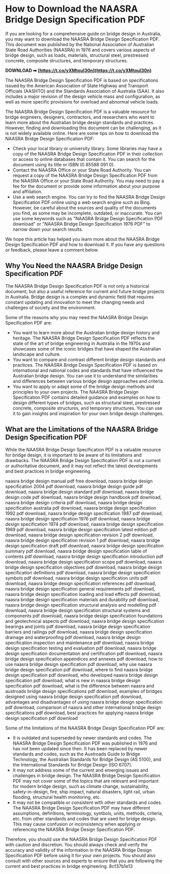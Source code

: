 
 
# How to Download the NAASRA Bridge Design Specification PDF
 
If you are looking for a comprehensive guide on bridge design in Australia, you may want to download the NAASRA Bridge Design Specification PDF. This document was published by the National Association of Australian State Road Authorities (NAASRA) in 1976 and covers various aspects of bridge design, such as loads, materials, structural steel, prestressed concrete, composite structures, and temporary structures.
 
**DOWNLOAD ➡ [https://t.co/yXMtoul30n](https://t.co/yXMtoul30n)**


 
The NAASRA Bridge Design Specification PDF is based on specifications issued by the American Association of State Highway and Transport Officials (AASHTO) and the Standards Association of Australia (SAA). It also includes a major revision of the design vehicle mass and configuration, as well as more specific provisions for overload and abnormal vehicle loads.
 
The NAASRA Bridge Design Specification PDF is a valuable resource for bridge engineers, designers, contractors, and researchers who want to learn more about the Australian bridge design standards and practices. However, finding and downloading this document can be challenging, as it is not widely available online. Here are some tips on how to download the NAASRA Bridge Design Specification PDF:
 
- Check your local library or university library. Some libraries may have a copy of the NAASRA Bridge Design Specification PDF in their collection or access to online databases that contain it. You can search for the document using its title or ISBN (0 85588 091 0).
- Contact the NAASRA Office or your State Road Authority. You can request a copy of the NAASRA Bridge Design Specification PDF from the NAASRA Office or your State Road Authority. You may need to pay a fee for the document or provide some information about your purpose and affiliation.
- Use a web search engine. You can try to find the NAASRA Bridge Design Specification PDF online using a web search engine such as Bing. However, be careful about the sources and quality of the documents you find, as some may be incomplete, outdated, or inaccurate. You can use some keywords such as "NAASRA Bridge Design Specification PDF download" or "NAASRA Bridge Design Specification 1976 PDF" to narrow down your search results.

We hope this article has helped you learn more about the NAASRA Bridge Design Specification PDF and how to download it. If you have any questions or feedback, please leave a comment below.
  
## Why You Need the NAASRA Bridge Design Specification PDF
 
The NAASRA Bridge Design Specification PDF is not only a historical document, but also a useful reference for current and future bridge projects in Australia. Bridge design is a complex and dynamic field that requires constant updating and innovation to meet the changing needs and challenges of society and the environment.
 
Some of the reasons why you may need the NAASRA Bridge Design Specification PDF are:

- You want to learn more about the Australian bridge design history and heritage. The NAASRA Bridge Design Specification PDF reflects the state of the art of bridge engineering in Australia in the 1970s and showcases some of the iconic bridges that have shaped the Australian landscape and culture.
- You want to compare and contrast different bridge design standards and practices. The NAASRA Bridge Design Specification PDF is based on international and national codes and standards that have influenced the Australian bridge design. You can use it to understand the similarities and differences between various bridge design approaches and criteria.
- You want to apply or adapt some of the bridge design methods and principles to your own projects. The NAASRA Bridge Design Specification PDF contains detailed guidance and examples on how to design different types of bridges, such as structural steel, prestressed concrete, composite structures, and temporary structures. You can use it to gain insights and inspiration for your own bridge design challenges.

## What are the Limitations of the NAASRA Bridge Design Specification PDF
 
While the NAASRA Bridge Design Specification PDF is a valuable resource for bridge design, it is important to be aware of its limitations and drawbacks. The NAASRA Bridge Design Specification PDF is not a current or authoritative document, and it may not reflect the latest developments and best practices in bridge engineering.
 
naasra bridge design manual pdf free download,  naasra bridge design specification 2004 pdf download,  naasra bridge design guide pdf download,  naasra bridge design standard pdf download,  naasra bridge design code pdf download,  naasra bridge design handbook pdf download,  naasra bridge design criteria pdf download,  naasra bridge design specification australia pdf download,  naasra bridge design specification 1992 pdf download,  naasra bridge design specification 1987 pdf download,  naasra bridge design specification 1976 pdf download,  naasra bridge design specification 1974 pdf download,  naasra bridge design specification 1969 pdf download,  naasra bridge design specification latest edition pdf download,  naasra bridge design specification revision 2 pdf download,  naasra bridge design specification revision 1 pdf download,  naasra bridge design specification draft pdf download,  naasra bridge design specification summary pdf download,  naasra bridge design specification table of contents pdf download,  naasra bridge design specification introduction pdf download,  naasra bridge design specification scope pdf download,  naasra bridge design specification objectives pdf download,  naasra bridge design specification definitions pdf download,  naasra bridge design specification symbols pdf download,  naasra bridge design specification units pdf download,  naasra bridge design specification references pdf download,  naasra bridge design specification general requirements pdf download,  naasra bridge design specification loading and load effects pdf download,  naasra bridge design specification materials and durability pdf download,  naasra bridge design specification structural analysis and modelling pdf download,  naasra bridge design specification structural systems and components pdf download,  naasra bridge design specification foundations and geotechnical aspects pdf download,  naasra bridge design specification bearings and joints pdf download,  naasra bridge design specification barriers and railings pdf download,  naasra bridge design specification drainage and waterproofing pdf download,  naasra bridge design specification inspection and maintenance pdf download,  naasra bridge design specification testing and evaluation pdf download,  naasra bridge design specification documentation and certification pdf download,  naasra bridge design specification appendices and annexes pdf download,  how to use naasra bridge design specification pdf download,  why use naasra bridge design specification pdf download,  where to find naasra bridge design specification pdf download,  who developed naasra bridge design specification pdf download,  what is new in naasra bridge design specification pdf download,  what is the difference between naasra and austroads bridge design specifications pdf download,  examples of bridges designed using naasra bridge design specification pdf download,  advantages and disadvantages of using naasra bridge design specification pdf download,  comparison of naasra and other international bridge design specifications pdf download,  best practices for applying naasra bridge design specification pdf download
 
Some of the limitations of the NAASRA Bridge Design Specification PDF are:

- It is outdated and superseded by newer standards and codes. The NAASRA Bridge Design Specification PDF was published in 1976 and has not been updated since then. It has been replaced by newer standards and codes, such as the Austroads Guide to Bridge Technology, the Australian Standards for Bridge Design (AS 5100), and the International Standards for Bridge Design (ISO 6707).
- It may not address some of the current and emerging issues and challenges in bridge design. The NAASRA Bridge Design Specification PDF may not cover some of the topics that are relevant and important for modern bridge design, such as climate change, sustainability, safety-in-design, fire, ship impact, natural disasters, light rail, urban flooding, structural health monitoring, etc.
- It may not be compatible or consistent with other standards and codes. The NAASRA Bridge Design Specification PDF may have different assumptions, definitions, terminology, symbols, units, methods, criteria, etc. from other standards and codes that are used for bridge design. This may cause confusion or inconsistency when applying or referencing the NAASRA Bridge Design Specification PDF.

Therefore, you should use the NAASRA Bridge Design Specification PDF with caution and discretion. You should always check and verify the accuracy and validity of the information in the NAASRA Bridge Design Specification PDF before using it for your own projects. You should also consult with other sources and experts to ensure that you are following the current and best practices in bridge engineering.
 8cf37b1e13
 
